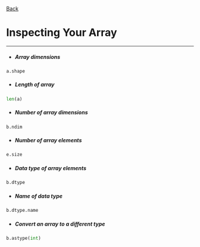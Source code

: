 [Back](../numpy.md)

# Inspecting Your Array
---

- ##### Array dimensions
```python
a.shape
```
- ##### Length of array
```python
len(a)
```
- ##### Number of array dimensions
```python
b.ndim
```
- #####  Number of array elements
```python
e.size
```
- ##### Data type of array elements
```python
b.dtype
```
- ##### Name of data type
```python
b.dtype.name
```
- ##### Convert an array to a different type
```python
b.astype(int)
```